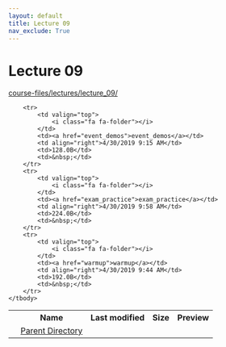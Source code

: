 ```yaml
---
layout: default
title: Lecture 09
nav_exclude: True
---
```


# Lecture 09

[course-files/lectures/lecture_09/](.)

<table class="tbl-files">
    <tbody>
        <tr>
            <th valign="top"></th>
            <th>Name</th>
            <th>Last modified</th>
            <th>Size</th>
            <th>Preview</th>
        </tr>
        <tr>
            <td valign="top">
                <i class="fa fa-folder-open"></i>
            </td>
            <td><a href="../">Parent Directory</a></td>
            <td>&nbsp;</td>
            <td>&nbsp;</td>
            <td>&nbsp;</td>
        </tr>

        <tr>
            <td valign="top">
                <i class="fa fa-folder"></i>
            </td>
            <td><a href="event_demos">event_demos</a></td>
            <td align="right">4/30/2019 9:15 AM</td>
            <td>128.0B</td>
            <td>&nbsp;</td>
        </tr>
        <tr>
            <td valign="top">
                <i class="fa fa-folder"></i>
            </td>
            <td><a href="exam_practice">exam_practice</a></td>
            <td align="right">4/30/2019 9:58 AM</td>
            <td>224.0B</td>
            <td>&nbsp;</td>
        </tr>
        <tr>
            <td valign="top">
                <i class="fa fa-folder"></i>
            </td>
            <td><a href="warmup">warmup</a></td>
            <td align="right">4/30/2019 9:44 AM</td>
            <td>192.0B</td>
            <td>&nbsp;</td>
        </tr>
    </tbody>
</table>

